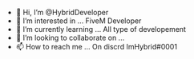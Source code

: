 - 👋 Hi, I’m @HybridDeveloper
- 👀 I’m interested in ... FiveM Developer 
- 🌱 I’m currently learning ... All type of developement
- 💞️ I’m looking to collaborate on ...
- 📫 How to reach me ... On discrd ImHybrid#0001

<!---
HybridDeveloper/HybridDeveloper is a ✨ special ✨ repository because its `README.md` (this file) appears on your GitHub profile.
You can click the Preview link to take a look at your changes.
--->
